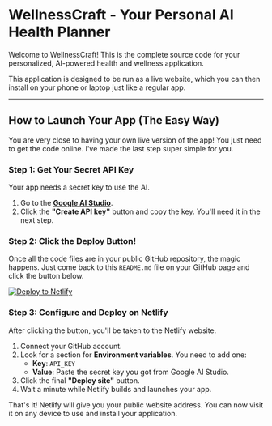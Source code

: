 # WellnessCraft - Your Personal AI Health Planner

Welcome to WellnessCraft! This is the complete source code for your personalized, AI-powered health and wellness application.

This application is designed to be run as a live website, which you can then install on your phone or laptop just like a regular app.

---

## How to Launch Your App (The Easy Way)

You are very close to having your own live version of the app! You just need to get the code online. I've made the last step super simple for you.

### Step 1: Get Your Secret API Key
Your app needs a secret key to use the AI.

1.  Go to the [**Google AI Studio**](https://aistudio.google.com/app/apikey).
2.  Click the **"Create API key"** button and copy the key. You'll need it in the next step.

### Step 2: Click the Deploy Button!

Once all the code files are in your public GitHub repository, the magic happens. Just come back to this `README.md` file on your GitHub page and click the button below.

[![Deploy to Netlify](https://www.netlify.com/img/deploy/button.svg)](https://app.netlify.com/start/deploy?repository=https://github.com/bernieschaap/bernadette-wellness-app)

### Step 3: Configure and Deploy on Netlify

After clicking the button, you'll be taken to the Netlify website.

1.  Connect your GitHub account.
2.  Look for a section for **Environment variables**. You need to add one:
    *   **Key**: `API_KEY`
    *   **Value**: Paste the secret key you got from Google AI Studio.
3.  Click the final **"Deploy site"** button.
4.  Wait a minute while Netlify builds and launches your app.

That's it! Netlify will give you your public website address. You can now visit it on any device to use and install your application.